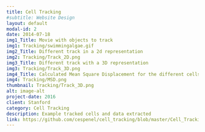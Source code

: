 ```yaml
---
title: Cell Tracking
#subtitle: Website Design
layout: default
modal-id: 2
date: 2014-07-18
img1_Title: Movie with objects to track
img1: Tracking/swimmingalgae.gif
img2_Title: Different track in a 2d representation
img2: Tracking/Track_2D.png
img3_Title: Different track with a 3D representation
img3: Tracking/Track_3D.png
img4_Title: Calculated Mean Square Displacement for the different cells
img4: Tracking/MSD.png
thumbnail: Tracking/Track_3D.png
alt: image-alt
project-date: 2016
client: Stanford
category: Cell Tracking
description: Example tracked cells and data extracted
link: https://github.com/cespenel/cell_tracking/blob/master/Cell_Tracking.ipynb
---
```

